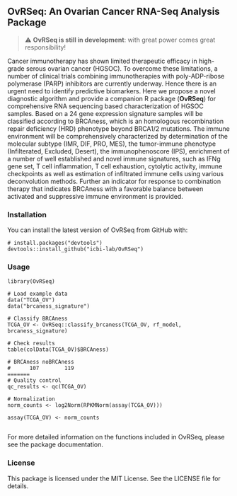 ## OvRSeq: An Ovarian Cancer RNA-Seq Analysis Package

> :warning: **OvRSeq is still in development**: with great power comes great responsibility!

Cancer immunotherapy has shown limited therapeutic efficacy in high-grade serous ovarian cancer (HGSOC). To overcome these limitations, a number of clinical trials combining immunotherapies with poly-ADP-ribose polymerase (PARP) inhibitors are currently underway. Hence there is an urgent need to identify predictive biomarkers. Here we propose a novel diagnostic algorithm and provide a companion R package (**OvRSeq**) for comprehensive RNA sequencing based characterization of HGSOC samples. Based on a 24 gene expression signature samples will be classified according to BRCAness, which is an homologous recombination repair deficiency (HRD) phenotype beyond BRCA1/2 mutations. The immune environment will be comprehensively characterized by determination of the molecular subtype (IMR, DIF, PRO, MES), the tumor-immune phenotype (Infilterated, Excluded, Desert), the immunophenoscore (IPS), enrichment of a number of well established and novel immune signatures, such as IFNg gene set, T cell inflammation, T cell exhaustion, cytolytic activity, immune checkpoints as well as estimation of infiltrated immune cells using various deconvolution methods. Further an indicator for response to combination therapy that indicates BRCAness with a favorable balance between activated and suppressive immune environment is provided.

### Installation

You can install the latest version of OvRSeq from GitHub with:

```
# install.packages("devtools")
devtools::install_github("icbi-lab/OvRSeq")
```

### Usage

```
library(OvRSeq)

# Load example data
data("TCGA_OV")
data("brcaness_signature")

# Classify BRCAness 
TCGA_OV <- OvRSeq::classify_brcaness(TCGA_OV, rf_model, brcaness_signature)

# Check results
table(colData(TCGA_OV)$BRCAness)

# BRCAness noBRCAness 
#      107        119 
=======
# Quality control
qc_results <- qc(TCGA_OV)

# Normalization
norm_counts <- log2Norm(RPKMNorm(assay(TCGA_OV)))

assay(TCGA_OV) <- norm_counts


```

For more detailed information on the functions included in OvRSeq, please see the package documentation.

### License

This package is licensed under the MIT License. See the LICENSE file for details.
